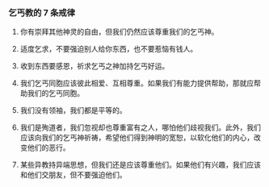 ### 乞丐教的 7 条戒律

1. 你有崇拜其他神灵的自由，但我们仍然应该尊重我们的乞丐神。

2. 适度乞求，不要强迫别人给你东西，也不要惹恼有钱人。

3. 收到东西要感恩，祈求乞丐之神加持乞丐好运。

4. 我们乞丐同胞应该彼此相爱、互相尊重。如果我们有能力提供帮助，那就应帮助我们的乞丐同胞。

5. 我们没有领袖，我们都是平等的。

6. 我们是殉道者，我们忽视却也尊重富有之人，哪怕他们歧视我们。此外，我们应该向我们的乞丐神祈祷，希望他们得到神明的宽恕，以软化他们的内心，改变他们的恶行。

7. 某些异教持异端思想，但我们还是应该尊重他们。如果他们有兴趣，我们应该和他们交朋友，但不要强迫他们。
